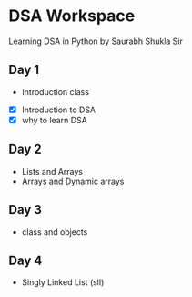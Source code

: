 # DSA Workspace

Learning DSA in Python by Saurabh Shukla Sir

## Day 1

- Introduction class
- [x] Introduction to DSA
- [x] why to learn DSA
 
 ## Day 2

 - Lists and Arrays
 - Arrays and Dynamic arrays

 ## Day 3
 
 - class and objects

 ## Day 4

- Singly Linked List (sll)
